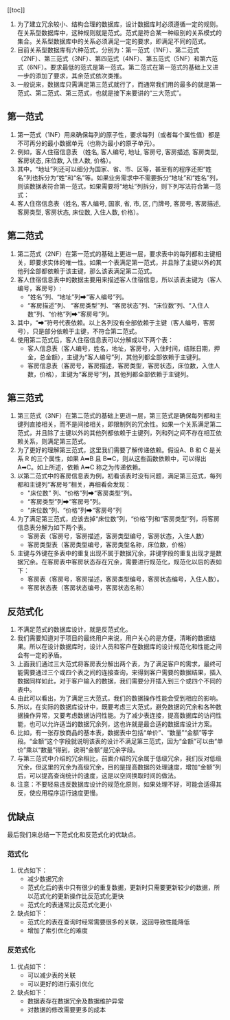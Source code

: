 [[toc]]
1. 为了建立冗余较小、结构合理的数据库，设计数据库时必须遵循一定的规则。在关系型数据库中，这种规则就是范式。范式是符合某一种级别的关系模式的集合。关系型数据库中的关系必须满足一定的要求，即满足不同的范式。
1. 目前关系型数据库有六种范式，分别为：第一范式（1NF）、第二范式（2NF）、第三范式（3NF）、第四范式（4NF）、第五范式（5NF）和第六范式（6NF）。要求最低的范式是第一范式。第二范式在第一范式的基础上又进一步的添加了要求，其余范式依次类推。
1. 一般说来，数据库只需满足第三范式就行了，而通常我们用的最多的就是第一范式、第二范式、第三范式，也就是接下来要讲的“三大范式”。

## 第一范式
1. 第一范式（1NF）用来确保每列的原子性，要求每列（或者每个属性值）都是不可再分的最小数据单元（也称为最小的原子单元）。
2. 例如，客人住宿信息表 （姓名, 客人编号, 地址, 客房号, 客房描述, 客房类型, 客房状态, 床位数, 入住人数, 价格）。
3. 其中，“地址”列还可以细分为国家、省、市、区等，甚至有的程序还把“姓名”列也拆分为“姓”和“名”等。如果业务需求中不需要拆分“地址”和“姓名”列，则该数据表符合第一范式，如果需要将“地址”列拆分，则下列写法符合第一范式：
4. 客人住宿信息表（姓名, 客人编号, 国家, 省, 市, 区, 门牌号, 客房号, 客房描述, 客房类型, 客房状态, 床位数, 入住人数, 价格）。

## 第二范式
1. 第二范式（2NF）在第一范式的基础上更进一层，要求表中的每列都和主键相关，即要求实体的唯一性。如果一个表满足第一范式，并且除了主键以外的其他列全部都依赖于该主键，那么该表满足第二范式。
1. 客人住宿信息表中的数据主要用来描述客人住宿信息，所以该表主键为（客人编号，客房号）:
	- “姓名”列、“地址”列➡“客人编号”列。
	- “客房描述”列、 “客房类型”列、“客房状态”列、“床位数”列、“入住人数”列、“价格”列➡“客房号”列。
1. 其中，“➡”符号代表依赖。以上各列没有全部依赖于主键（客人编号，客房号），只是部分依赖于主键，不符合第二范式。
1. 使用第二范式后，客人住宿信息表可以分解成以下两个表：
	- 客人信息表（客人编号，姓名，地址，客房号，入住时间，结账日期，押金，总金额），主键为“客人编号”列，其他列都全部依赖于主键列。
	- 客房信息表（客房号，客房描述，客房类型，客房状态，床位数，入住人数，价格），主键为“客房号”列，其他列都全部依赖于主键列。
## 第三范式
1. 第三范式（3NF）在第二范式的基础上更进一层，第三范式是确保每列都和主键列直接相关，而不是间接相关，即限制列的冗余性。如果一个关系满足第二范式，并且除了主键以外的其他列都依赖于主键列，列和列之间不存在相互依赖关系，则满足第三范式。
1. 为了更好的理解第三范式，这里我们需要了解传递依赖。假设A、B 和 C 是关系 R 的三个属性，如果 A➡B 且 B➡C，则从这些函数依赖中，可以得出 A➡C。如上所述，依赖 A➡C 称之为传递依赖。
1. 以第二范式中的客房信息表为例，初看该表时没有问题，满足第三范式，每列都和主键列“客房号”相关，再细看会发现：
	- "床位数” 列、“价格”列➡“客房类型”列。
	- “客房类型”列➡“客房号”列。
	- “床位数”列、“价格”列➡“客房号”列
1. 为了满足第三范式，应该去掉“床位数”列，“价格”列和“客房类型”列，将客房信息表分解为如下两个表。
	- 客房表（客房号，客房描述，客房类型编号，客房状态，入住人数）
	- 客房类型表（客房类型编号，客房类型名称，床位数，价格）
1. 主键与外键在多表中的重复出现不属于数据冗余，非键字段的重复出现才是数据冗余。在客房表中客房状态存在冗余，需要进行规范化，规范化以后的表如下：
	- 客房表（客房号，客房描述，客房类型编号，客房状态编号，入住人数）。
	- 客房状态表（客房状态编号，客房状态名称）
## 反范式化
1. 不满足范式的数据库设计，就是反范式化。
2. 我们需要知道对于项目的最终用户来说，用户关心的是方便，清晰的数据结果。所以在设计数据库时，设计人员和客户在数据库的设计规范化和性能之间会有一定的矛盾。
3. 上面我们通过三大范式将客房表分解出两个表，为了满足客户的需求，最终可能需要通过三个或四个表之间的连接查询，来得到客户需要的数据结果，插入数据同样如此，对于客户输入的数据，我们需要分开插入到三个或四个不同的表中。
4. 由此可以看出，为了满足三大范式，我们的数据操作性能会受到相应的影响。
5. 所以，在实际的数据库设计中，既要考虑三大范式，避免数据的冗余和各种数据操作异常，又要考虑数据访问性能。为了减少表连接，提高数据库的访问性能，也可以允许适当的数据冗余列，这也许就是最合适的数据库设计方案。
6. 比如，有一张存放商品的基本表，数据表中包括“单价”、“数量”“金额”等字段。“金额”这个字段就说明该表的设计不满足第三范式，因为“金额”可以由“单价”乘以“数量”得到，说明“金额”是冗余字段。
7. 与第三范式中介绍的冗余相比，前面介绍的冗余属于低级冗余，我们反对低级冗余，但这里的冗余为高级冗余，目的是提高数据的处理速度，增加“金额”列后，可以提高查询统计的速度，这是以空间换取时间的做法。
8. 注意：不要轻易违反数据库设计的规范化原则，如果处理不好，可能会适得其反，使应用程序运行速度更慢。

## 优缺点
最后我们来总结一下范式化和反范式化的优缺点。

### 范式化
1. 优点如下：
	- 减少数据冗余
	- 范式化后的表中只有很少的重复数据，更新时只需要更新较少的数据，所以范式化的更新操作比反范式化更快
	- 范式化的表通常比反范式化更小
1. 缺点如下：
	- 范式化的表在查询时经常需要很多的关联，这回导致性能降低
	- 增加了索引优化的难度
### 反范式化
1. 优点如下：
	- 可以减少表的关联
	- 可以更好的进行索引优化
1. 缺点如下：
	- 数据表存在数据冗余及数据维护异常
	- 对数据的修改需要更多的成本